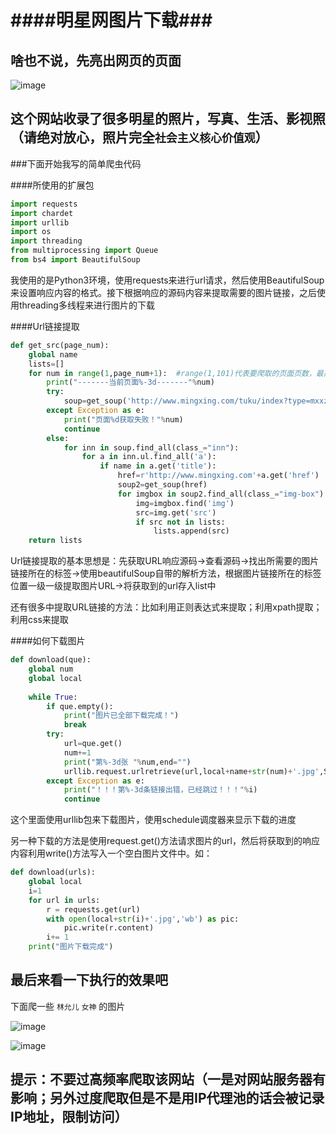 ####明星网图片下载###
====================

啥也不说，先亮出网页的页面
------------------------
![image](https://github.com/1jone/Spider-StarPicter/blob/master/images/start1.PNG)

这个网站收录了很多明星的照片，写真、生活、影视照（请绝对放心，照片完全`社会主义核心价值观`）
----------------------

###下面开始我写的简单爬虫代码

####所使用的扩展包
```Python
import requests
import chardet
import urllib
import os
import threading
from multiprocessing import Queue
from bs4 import BeautifulSoup
```
我使用的是Python3环境，使用requests来进行url请求，然后使用BeautifulSoup来设置响应内容的格式。接下根据响应的源码内容来提取需要的图片链接，之后使用threading多线程来进行图片的下载


####Url链接提取
```Python
def get_src(page_num):
	global name
	lists=[]
	for num in range(1,page_num+1):  #range(1,101)代表要爬取的页面页数，最高为500页
		print("-------当前页面%-3d-------"%num)
		try:
			soup=get_soup('http://www.mingxing.com/tuku/index?type=mxxz&p='+str(num))
		except Exception as e:
			print("页面%d获取失败！"%num)
			continue
		else:
			for inn in soup.find_all(class_="inn"):
				for a in inn.ul.find_all('a'):
					if name in a.get('title'):
						href=r'http://www.mingxing.com'+a.get('href')
						soup2=get_soup(href)
						for imgbox in soup2.find_all(class_="img-box"):
							img=imgbox.find('img')
							src=img.get('src')
							if src not in lists:
								lists.append(src)
	return lists
```
Url链接提取的基本思想是：先获取URL响应源码->查看源码->找出所需要的图片链接所在的标签->使用beautifulSoup自带的解析方法，根据图片链接所在的标签位置一级一级提取图片URL->将获取到的url存入list中

还有很多中提取URL链接的方法：比如利用正则表达式来提取；利用xpath提取；利用css来提取

####如何下载图片
```Python
def download(que):
	global num
	global local
                
	while True:
		if que.empty():
			print("图片已全部下载完成！")
			break
		try:
			url=que.get()
			num+=1
			print("第%-3d张 "%num,end="")
			urllib.request.urlretrieve(url,local+name+str(num)+'.jpg',Schedule)
		except Exception as e:
			print("！！！第%-3d条链接出错，已经跳过！！！"%i)
			continue
```
这个里面使用urllib包来下载图片，使用schedule调度器来显示下载的进度

另一种下载的方法是使用request.get()方法请求图片的url，然后将获取到的响应内容利用write()方法写入一个空白图片文件中。如：

```Python
def download(urls):
	global local
	i=1
	for url in urls:
		r = requests.get(url)
		with open(local+str(i)+'.jpg','wb') as pic:
			pic.write(r.content)
		i+= 1
	print("图片下载完成")
```

最后来看一下执行的效果吧
-----------------
下面爬一些 `林允儿` `女神` 的图片

![image](https://github.com/1jone/Spider-StarPicter/blob/master/images/lyr1.PNG)

![image](https://github.com/1jone/Spider-StarPicter/blob/master/images/lyr2.PNG)


提示：不要过高频率爬取该网站（一是对网站服务器有影响；另外过度爬取但是不是用IP代理池的话会被记录IP地址，限制访问）
---------------






















